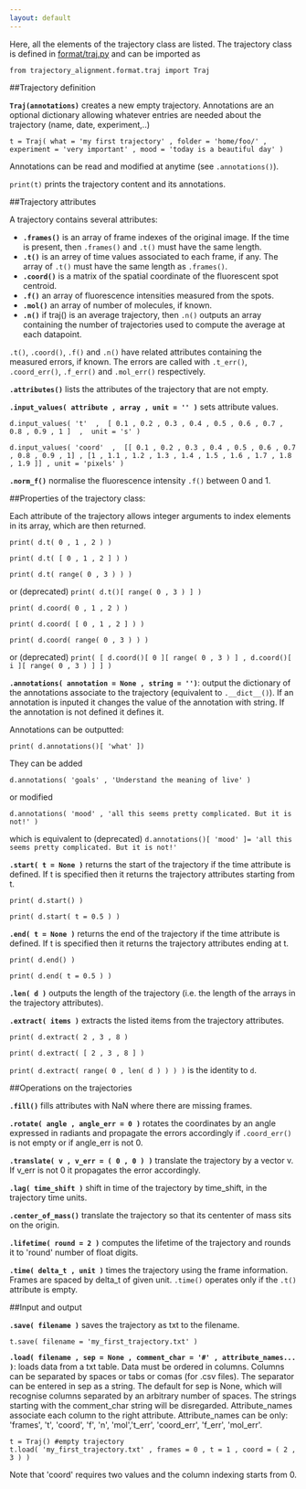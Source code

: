 ```yaml
---
layout: default
---
```


Here, all the elements of the trajectory class are listed. The trajectory class is defined in [format/traj.py](https://github.com/apicco/trajectory_alignment/tree/master/format) and can be imported as

	from trajectory_alignment.format.traj import Traj

##Trajectory definition

**`Traj(annotations)`** creates a new empty trajectory. Annotations are an optional dictionary allowing whatever entries are needed about the trajectory (name, date, experiment,..)

`t = Traj( what = 'my first trajectory' , folder = 'home/foo/' , experiment = 'very important' , mood = 'today is a beautiful day' )`

Annotations can be read and modified at anytime (see `.annotations()`).

`print(t)` prints the trajectory content and its annotations.

##Trajectory attributes

A trajectory contains several attributes:
* **`.frames()`** is an array of frame indexes of the original image. If the time is present, then `.frames()` and `.t()` must have the same length.
* **`.t()`** is an arrey of time values associated to each frame, if any. The array of `.t()` must have the same length as `.frames()`.
* **`.coord()`** is a matrix of the spatial coordinate of the fluorescent spot centroid.
* **`.f()`** an array of fluorescence intensities measured from the spots.
* **`.mol()`** an array of number of molecules, if known.
* **`.n()`** if traj() is an average trajectory, then `.n()` outputs an array containing the number of trajectories used to compute the average at each datapoint.

`.t()`, `.coord()`, `.f()` and `.n()` have related attributes containing the measured errors, if known. The errors are called with `.t_err()`, `.coord_err()`, `.f_err()` and `.mol_err()` respectively.

**`.attributes()`** lists the attributes of the trajectory that are not empty.

**`.input_values( attribute , array , unit = '' )`** sets attribute values.

`d.input_values( 't'  ,  [ 0.1 , 0.2 , 0.3 , 0.4 , 0.5 , 0.6 , 0.7 , 0.8 , 0.9 , 1 ]  ,  unit = 's' )`

`d.input_values( 'coord'  ,  [[ 0.1 , 0.2 , 0.3 , 0.4 , 0.5 , 0.6 , 0.7 , 0.8 , 0.9 , 1] , [1 , 1.1 , 1.2 , 1.3 , 1.4 , 1.5 , 1.6 , 1.7 , 1.8 , 1.9 ]] , unit = 'pixels' )`

**`.norm_f()`** normalise the fluorescence intensity `.f()` between 0 and 1.

##Properties of the trajectory class:

Each attribute of the trajectory allows integer arguments to index elements in its array, which are then returned.

`print( d.t( 0 , 1 , 2 ) )`

`print( d.t( [ 0 , 1 , 2 ] ) )`

`print( d.t( range( 0 , 3 ) ) )`

or (deprecated) `print( d.t()[ range( 0 , 3 ) ] )`

`print( d.coord( 0 , 1 , 2 ) )`

`print( d.coord( [ 0 , 1 , 2 ] ) )`

`print( d.coord( range( 0 , 3 ) ) )`

or (deprecated) `print( [ d.coord()[ 0 ][ range( 0 , 3 ) ] , d.coord()[ i ][ range( 0 , 3 ) ] ] )`

**`.annotations( annotation = None , string = '')`**: output the dictionary of the annotations associate to the trajectory (equivalent to `.__dict__()`). If an annotation is inputed it changes the value of the annotation with string. If the annotation is not defined it defines it.

Annotations can be outputted:

`print( d.annotations()[ 'what' ])`

They can be added

`d.annotations( 'goals' , 'Understand the meaning of live' )`

or modified

`d.annotations( 'mood' , 'all this seems pretty complicated. But it is not!' )`

which is equivalent to (deprecated) `d.annotations()[ 'mood' ]= 'all this seems pretty complicated. But it is not!'`

**`.start( t = None )`** returns the start of the trajectory if the time attribute is defined. If t is specified then it returns the trajectory attributes starting from t.

`print( d.start() )`

`print( d.start( t = 0.5 ) )`

**`.end( t = None )`** returns the end of the trajectory if the time attribute is defined. If t is specified then it returns the trajectory attributes ending at t.

`print( d.end() )`

`print( d.end( t = 0.5 ) )`

**`.len( d )`** outputs the length of the trajectory (i.e. the length of the arrays in the trajectory attributes).

**`.extract( items )`** extracts the listed items from the trajectory attributes.

`print( d.extract( 2 , 3 , 8 )`

`print( d.extract( [ 2 , 3 , 8 ] )`

`print( d.extract( range( 0 , len( d ) ) ) )` is the identity to `d`.


##Operations on the trajectories

**`.fill()`** fills attributes with NaN where there are missing frames.

**`.rotate( angle , angle_err = 0 )`** rotates the coordinates by an angle expressed in radiants and propagate the errors accordingly if `.coord_err()` is not empty or if angle_err is not 0.

**`.translate( v , v_err = ( 0 , 0 ) )`** translate the trajectory by a vector v. If v_err is not 0 it propagates the error accordingly.

**`.lag( time_shift )`** shift in time of the trajectory by time_shift, in the trajectory time units.

**`.center_of_mass()`** translate the trajectory so that its cententer of mass sits on the origin.

**`.lifetime( round = 2 )`** computes the lifetime of the trajectory and rounds it to 'round' number of float digits.

**`.time( delta_t , unit )`** times the trajectory using the frame information. Frames are spaced by delta_t of given unit. `.time()` operates only if the `.t()` attribute is empty. 

##Input and output

**`.save( filename )`** saves the trajectory as txt to the filename.

`t.save( filename = 'my_first_trajectory.txt' )`

**`.load( filename , sep = None , comment_char = '#' , attribute_names... )`**: loads data from a txt table. Data must be ordered in columns. Columns can be separated by spaces or tabs or comas (for .csv files). The separator can be entered in sep as a string. The default for sep is None, which will recognise columns separated by an arbitrary number of spaces. The strings starting with the comment_char string will be disregarded. Attribute_names associate each column to the right attribute. Attribute_names can be only: 'frames', 't', 'coord', 'f', 'n', 'mol','t_err', 'coord_err', 'f_err', 'mol_err'.

	t = Traj() #empty trajectory
	t.load( 'my_first_trajectory.txt' , frames = 0 , t = 1 , coord = ( 2 , 3 ) )

Note that 'coord' requires two values and the column indexing starts from 0.
